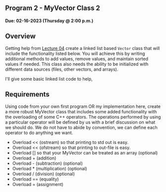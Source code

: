 ## Program 2 - MyVector Class 2
#### Due: 02-16-2023 (Thursday @ 2:00 p.m.)

## Overview

Getting help from [Lecture 04](../../Lectures/04-Day_05-06/main.cpp)  create a linked list based `Vector` class that will include the functionality listed below. You will achieve this by writing additional methods to add values, remove values, and maintain sorted values if needed. This class also needs the ability to be initialized with different data sources (files, other vectors, and arrays).

I'll give some basic linked list code to help, 

## Requirements

Using code from your own first program OR my implementation here, create a more robust MyVector class that includes some added functionality with the overloading of some C++ operators. The operations performed by using a particular operator will be defined by us with a brief discussion on what we should do. We do not have to abide by convention, we can define each operator to do anything we want.

- Overload << (ostream) so that printing to std out is easy.
- Overload << (ofstream) so that printing to out-file is easy.
- Overload [] so that your MyVector can be treated as an array (optional)
- Overload + (addition)
- Overload - (subtraction) (optional)
- Overload * (multiplication) (optional)
- Overload / (division) (optional)
- Overload == (equality)
- Overload = (assignment)
